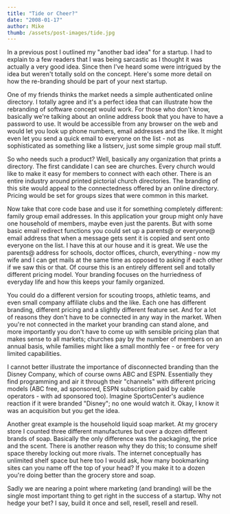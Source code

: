 ```yaml
---
title: "Tide or Cheer?"
date: "2008-01-17"
author: Mike
thumb: /assets/post-images/tide.jpg
---
```


In a previous post I outlined my "another bad idea" for a startup. I had to explain to a few readers that I was being sarcastic as I thought it was actually a very good idea. Since then I've heard some were intrigued by the idea but weren't totally sold on the concept. Here's some more detail on how the re-branding should be part of your next startup.

One of my friends thinks the market needs a simple authenticated online directory. I totally agree and it's a perfect idea that can illustrate how the rebranding of software concept would work. For those who don't know, basically we're talking about an online address book that you have to have a password to use. It would be accessible from any browser on the web and would let you look up phone numbers, email addresses and the like. It might even let you send a quick email to everyone on the list - not as sophisticated as something like a listserv, just some simple group mail stuff.

So who needs such a product? Well, basically any organization that prints a directory. The first candidate I can see are churches. Every church would like to make it easy for members to connect with each other. There is an entire industry around printed pictorial church directories. The branding of this site would appeal to the connectedness offered by an online directory. Pricing would be set for groups sizes that were common in this market.

Now take that core code base and use it for something completely different: family group email addresses. In this application your group might only have one household of members, maybe even just the parents. But with some basic email redirect functions you could set up a parents@ or everyone@ email address that when a message gets sent it is copied and sent onto everyone on the list. I have this at our house and it is great. We use the parents@ address for schools, doctor offices, church, everything - now my wife and I can get mails at the same time as opposed to asking if each other if we saw this or that. Of course this is an entirely different sell and totally different pricing model. Your branding focuses on the hurriedness of everyday life and how this keeps your family organized.

You could do a different version for scouting troops, athletic teams, and even small company affiliate clubs and the like. Each one has different branding, different pricing and a slightly different feature set. And for a lot of reasons they don't have to be connected in any way in the market. When you're not connected in the market your branding can stand alone, and more importantly you don't have to come up with sensible pricing plan that makes sense to all markets; churches pay by the number of members on an annual basis, while families might like a small monthly fee - or free for very limited capabilities.

I cannot better illustrate the importance of disconnected branding than the Disney Company, which of course owns ABC and ESPN. Essentially they find programming and air it through their "channels" with different pricing models (ABC free, ad sponsored, ESPN subscription paid by cable operators - with ad sponsored too). Imagine SportsCenter's audience reaction if it were branded "Disney"; no one would watch it. Okay, I know it was an acquisition but you get the idea.

Another great example is the household liquid soap market. At my grocery store I counted three different manufactures but over a dozen different brands of soap. Basically the only difference was the packaging, the price and the scent. There is another reason why they do this; to consume shelf space thereby locking out more rivals. The internet conceptually has unlimited shelf space but here too I would ask, how many bookmarking sites can you name off the top of your head? If you make it to a dozen you're doing better than the grocery store and soap.

Sadly we are nearing a point where marketing (and branding) will be the single most important thing to get right in the success of a startup. Why not hedge your bet? I say, build it once and sell, resell, resell and resell.
